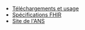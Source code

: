 * [Téléchargements et usage](./downloads.html)
* [Spécifications FHIR]({{site.data.fhir.path}}index.html)
* [Site de l'ANS](https://esante.gouv.fr/)
